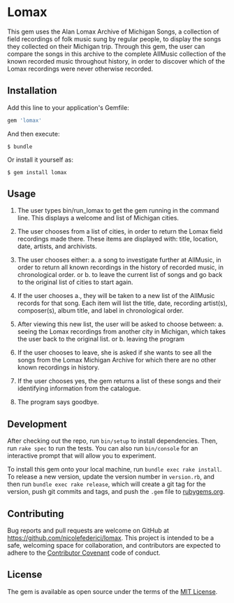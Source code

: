 # Lomax
This gem uses the Alan Lomax Archive of Michigan Songs, a collection of field recordings of folk music sung by regular people, to display the songs they collected on their Michigan trip. Through this gem, the user can compare the songs in this archive to the complete AllMusic collection of the known recorded music throughout history, in order to discover which of the Lomax recordings were never otherwise recorded. 

## Installation

Add this line to your application's Gemfile:

```ruby
gem 'lomax'
```

And then execute:

    $ bundle

Or install it yourself as:

    $ gem install lomax

## Usage

1. The user types bin/run_lomax to get the gem running in the command line. This displays a welcome and list of Michigan cities.

2. The user chooses from a list of cities, in order to return the Lomax field recordings made there.
  These items are displayed with: title, location, date, artists, and archivists.

3. The user chooses either:
    a. a song to investigate further at AllMusic, in order to return all known recordings in the history of recorded music, in chronological order.
    or 
    b. to leave the current list of songs and go back to the original list of cities to start again.

4. If the user chooses a., they will be taken to a new list of the AllMusic records for that song. Each item will list the     title, date, recording artist(s), composer(s), album title, and label in chronological order.

5. After viewing this new list, the user will be asked to choose between:
    a. seeing the Lomax recordings from another city in Michigan, which takes the user back to the original list.
    or
    b. leaving the program

6. If the user chooses to leave, she is asked if she wants to see all the songs from the Lomax Michigan Archive for which there are no other known recordings in history. 

7. If the user chooses yes, the gem returns a list of these songs and their identifying information from the catalogue.

8. The program says goodbye.



## Development

After checking out the repo, run `bin/setup` to install dependencies. Then, run `rake spec` to run the tests. You can also run `bin/console` for an interactive prompt that will allow you to experiment.

To install this gem onto your local machine, run `bundle exec rake install`. To release a new version, update the version number in `version.rb`, and then run `bundle exec rake release`, which will create a git tag for the version, push git commits and tags, and push the `.gem` file to [rubygems.org](https://rubygems.org).

## Contributing

Bug reports and pull requests are welcome on GitHub at https://github.com/nicolefederici/lomax. This project is intended to be a safe, welcoming space for collaboration, and contributors are expected to adhere to the [Contributor Covenant](http://contributor-covenant.org) code of conduct.


## License

The gem is available as open source under the terms of the [MIT License](http://opensource.org/licenses/MIT).

